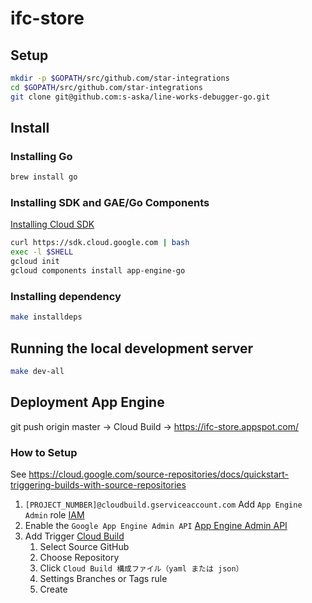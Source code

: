 # ifc-store

## Setup

```sh
mkdir -p $GOPATH/src/github.com/star-integrations
cd $GOPATH/src/github.com/star-integrations
git clone git@github.com:s-aska/line-works-debugger-go.git
```

## Install

### Installing Go

```sh
brew install go
```

### Installing SDK and GAE/Go Components

[Installing Cloud SDK](https://cloud.google.com/sdk/downloads#interactive)

```sh
curl https://sdk.cloud.google.com | bash
exec -l $SHELL
gcloud init
gcloud components install app-engine-go
```

### Installing dependency

```sh
make installdeps
```

## Running the local development server

```sh
make dev-all
```

## Deployment App Engine

git push origin master -> Cloud Build -> https://ifc-store.appspot.com/

### How to Setup

See https://cloud.google.com/source-repositories/docs/quickstart-triggering-builds-with-source-repositories

1. `[PROJECT_NUMBER]@cloudbuild.gserviceaccount.com` Add `App Engine Admin` role [IAM](https://console.cloud.google.com/iam-admin/iam?project=ifc-store)
2. Enable the `Google App Engine Admin API` [App Engine Admin API](https://console.cloud.google.com/apis/api/appengine.googleapis.com/overview?project=ifc-store)
3. Add Trigger [Cloud Build](https://console.cloud.google.com/cloud-build/triggers?project=ifc-store)
    1. Select Source GitHub
    2. Choose Repository
    3. Click `Cloud Build 構成ファイル（yaml または json）`
    4. Settings Branches or Tags rule
    5. Create
